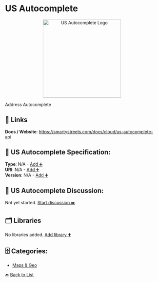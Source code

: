 # US Autocomplete
<p align="center">
    <img width="256" src="https://raw.githubusercontent.com/apis-list/apis-list/main/apis/us-autocomplete/logo_256x256.png" alt="US Autocomplete Logo"/>
</p>
Address Autocomplete 

##  🔗 Links
**Docs / Website**: https://smartystreets.com/docs/cloud/us-autocomplete-api

## 🧬 US Autocomplete Specification:
**Type**: N/A - [Add ➕](https://github.com/apis-list/apis-list/edit/main/apis.yaml#L20647)  
**URI**: N/A - [Add ➕](https://github.com/apis-list/apis-list/edit/main/apis.yaml#L20647)  
**Version**: N/A - [Add ➕](https://github.com/apis-list/apis-list/edit/main/apis.yaml#L20647)

## 💬 US Autocomplete Discussion:
Not yet started. [Start discussion ➡️](https://github.com/apis-list/apis-list/discussions/new)

## 🗂️ Libraries

No libraries added. [Add library ➕](https://github.com/apis-list/apis-list/edit/main/apis.yaml#L20647)    


## 🗄️ Categories:
- [Maps & Geo](https://github.com/apis-list/apis-list#maps--geo-)

🔙  [Back to List](https://github.com/apis-list/apis-list)
